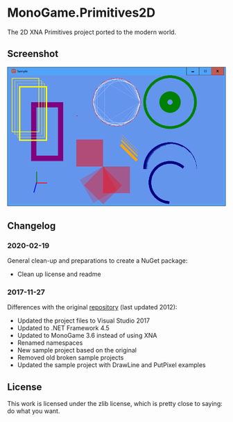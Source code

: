 # MonoGame.Primitives2D
The 2D XNA Primitives project ported to the modern world.

## Screenshot
![Alt text](/samplescreenshot.png?raw=true "Sample project screenshot")

## Changelog
### 2020-02-19
General clean-up and preparations to create a NuGet package:
 * Clean up license and readme

### 2017-11-27
Differences with the original [repository](https://bitbucket.org/C3/2d-xna-primitives/wiki/Home) (last updated 2012):
 * Updated the project files to Visual Studio 2017
 * Updated to .NET Framework 4.5
 * Updated to MonoGame 3.6 instead of using XNA
 * Renamed namespaces
 * New sample project based on the original
 * Removed old broken sample projects
 * Updated the sample project with DrawLine and PutPixel examples
 
 ## License
 This work is licensed under the zlib license, which is pretty close to saying: do what you want.
